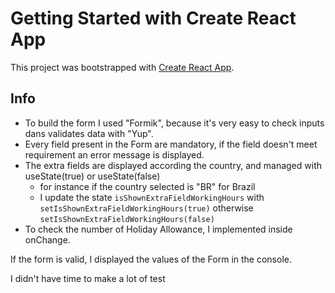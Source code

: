 # Getting Started with Create React App

This project was bootstrapped with [Create React App](https://github.com/facebook/create-react-app).

## Info

- To build the form I used "Formik", because it's very easy to check inputs dans validates data with "Yup".
- Every field present in the Form are mandatory, if the field doesn't meet requirement an error message is displayed.
- The extra fields are displayed according the country, and managed with useState(true) or useState(false)
  - for instance if the country selected is "BR" for Brazil
  - I update the state `isShownExtraFieldWorkingHours` with `setIsShownExtraFieldWorkingHours(true)` otherwise `setIsShownExtraFieldWorkingHours(false)`
- To check the number of Holiday Allowance, I implemented inside onChange.

If the form is valid, I displayed the values of the Form in the console.

I didn't have time to make a lot of test

